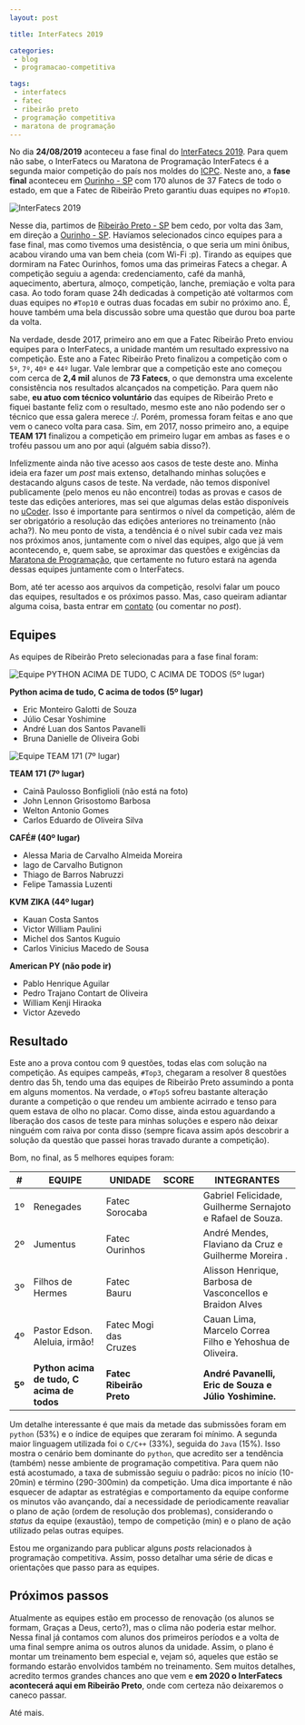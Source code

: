 ```yaml
---
layout: post

title: InterFatecs 2019

categories: 
 - blog
 - programacao-competitiva

tags:
 - interfatecs
 - fatec
 - ribeirão preto
 - programação competitiva
 - maratona de programação
---
```


No dia **24/08/2019** aconteceu a fase final do [InterFatecs 2019](https://www.fatecourinhos.edu.br/interfatecs). Para quem não sabe, o InterFatecs ou Maratona de Programação InterFatecs é a segunda maior competição do país nos moldes do [ICPC](https://icpc.baylor.edu/). Neste ano, a **fase final** aconteceu em [Ourinho - SP](https://goo.gl/maps/ziHB3KhQhQd2jFDe9) com 170 alunos de 37 Fatecs de todo o estado, em que a Fatec de Ribeirão Preto garantiu duas equipes no `#Top10`.

![InterFatecs 2019](/assets/images/posts/bba1e7cde3cac7061bdbdcfae17a8d3e.jpg)

Nesse dia, partimos de [Ribeirão Preto - SP](https://goo.gl/maps/yG2n9ynWoSuVhvLZ8) bem cedo, por volta das 3am, em direção a [Ourinho - SP](https://goo.gl/maps/ziHB3KhQhQd2jFDe9). Havíamos selecionados cinco equipes para a fase final, mas como tivemos uma desistência, o que seria um mini ônibus, acabou virando uma van bem cheia (com Wi-Fi :p). Tirando as equipes que dormiram na Fatec Ourinhos, fomos uma das primeiras Fatecs a chegar. A competição seguiu a agenda: credenciamento, café da manhã, aquecimento, abertura, almoço, competição, lanche, premiação e volta para casa. Ao todo foram quase 24h dedicadas à competição até voltarmos com duas equipes no `#Top10` e outras duas focadas em subir no próximo ano. É, houve também uma bela discussão sobre uma questão que durou boa parte da volta.

Na verdade, desde 2017, primeiro ano em que a Fatec Ribeirão Preto enviou equipes para o InterFatecs, a unidade mantém um resultado expressivo na competição. Este ano a Fatec Ribeirão Preto finalizou a competição com o `5º`, `7º`, `40º` e `44º` lugar. Vale lembrar que a competição este ano começou com cerca de **2,4 mil** alunos de **73 Fatecs**, o que demonstra uma excelente consistência nos resultados alcançados na competição. Para quem não sabe, **eu atuo com técnico voluntário** das equipes de Ribeirão Preto e fiquei bastante feliz com o resultado, mesmo este ano não podendo ser o técnico que essa galera merece :/. Porém, promessa foram feitas e ano que vem o caneco volta para casa. Sim, em 2017, nosso primeiro ano, a equipe **TEAM 171** finalizou a competição em primeiro lugar em ambas as fases e o troféu passou um ano por aqui (alguém sabia disso?).

Infelizmente ainda não tive acesso aos casos de teste deste ano. Minha ideia era fazer um *post* mais extenso, detalhando minhas soluções e destacando alguns casos de teste. Na verdade, não temos disponível publicamente (pelo menos eu não encontrei) todas as provas e casos de teste das edições anteriores, mas sei que algumas delas estão disponíveis no [uCoder](https://ucoder.com.br/estudantes). Isso é importante para sentirmos o nível da competição, além de ser obrigatório a resolução das edições anteriores no treinamento (não acha?). No meu ponto de vista, a tendência é o nível subir cada vez mais nos próximos anos, juntamente com o nível das equipes, algo que já vem acontecendo, e, quem sabe, se aproximar das questões e exigências da [Maratona de Programação](http://maratona.ime.usp.br/), que certamente no futuro estará na agenda dessas equipes juntamente com o InterFatecs.

Bom, até ter acesso aos arquivos da competição, resolvi falar um pouco das equipes, resultados e os próximos passo. Mas, caso queiram adiantar alguma coisa, basta entrar em [contato](/#contato) (ou comentar no *post*).

## Equipes

As equipes de Ribeirão Preto selecionadas para a fase final foram:

![Equipe PYTHON ACIMA DE TUDO, C ACIMA DE TODOS (5º lugar)](/assets/images/posts/6f1a68f8ed5ebd60eb889acb93e8745f.jpg)

**Python acima de tudo, C acima de todos (5º lugar)**

- Eric Monteiro Galotti de Souza
- Júlio Cesar Yoshimine
- André Luan dos Santos Pavanelli
- Bruna Danielle de Oliveira Gobi

![Equipe TEAM 171 (7º lugar)](/assets/images/posts/03ff7c60714a90b3d15147331f9c2a69.jpg)

**TEAM 171 (7º lugar)**

- Cainã Paulosso Bonfiglioli (não está na foto)
- John Lennon Grisostomo Barbosa
- Welton Antonio Gomes
- Carlos Eduardo de Oliveira Silva

**CAFÉ# (40º lugar)**

- Alessa Maria de Carvalho Almeida Moreira  
- Iago de Carvalho Butignon
- Thiago de Barros Nabruzzi 
- Felipe Tamassia Luzenti

**KVM ZIKA (44º lugar)**

- Kauan Costa Santos
- Victor William Paulini 
- Michel dos Santos Kuguio
- Carlos Vinicius Macedo de Sousa 

**American PY (não pode ir)**

- Pablo Henrique Aguilar
- Pedro Trajano Contart de Oliveira
- William Kenji Hiraoka
- Victor Azevedo

## Resultado

Este ano a prova contou com 9 questões, todas elas com solução na competição. As equipes campeãs, `#Top3`, chegaram a resolver 8 questões dentro das 5h, tendo uma das equipes de Ribeirão Preto assumindo a ponta em alguns momentos. Na verdade, o `#Top5` sofreu bastante alteração durante a competição o que rendeu um ambiente acirrado e tenso para quem estava de olho no placar. Como disse, ainda estou aguardando a liberação dos casos de teste para minhas soluções e espero não deixar ninguém com raiva por conta disso (sempre ficava assim após descobrir a solução da questão que passei horas travado durante a competição).

Bom, no final, as 5 melhores equipes foram:

| **#**  | **EQUIPE**                                 | **UNIDADE**              | SCORE | INTEGRANTES                                                |
| ------ | ------------------------------------------ | ------------------------ | ----- | ---------------------------------------------------------- |
| 1º     | Renegades                                  | Fatec Sorocaba           |       | Gabriel Felicidade, Guilherme Sernajoto e Rafael de Souza. |
| 2º     | Jumentus                                   | Fatec Ourinhos           |       | André Mendes, Flaviano da Cruz e Guilherme Moreira .       |
| 3º     | Filhos de Hermes                           | Fatec Bauru              |       | Alisson Henrique, Barbosa de Vasconcellos e Braidon Alves  |
| 4º     | Pastor Edson. Aleluia, irmão!              | Fatec Mogi das Cruzes    |       | Cauan Lima, Marcelo Correa Filho e Yehoshua de Oliveira.   |
| **5º** | **Python acima de tudo, C acima de todos** | **Fatec Ribeirão Preto** |       | **André Pavanelli, Eric de Souza e Júlio Yoshimine.**      |

Um detalhe interessante é que mais da metade das submissões foram em `python` (53%) e o índice de equipes que zeraram foi mínimo. A segunda maior linguagem utilizada foi o `C/C++` (33%), seguida do `Java` (15%). Isso mostra o cenário bem dominante do `python`, que acredito ser a tendência (também) nesse ambiente de programação competitiva. Para quem não está acostumado, a taxa de submissão seguiu o padrão: picos no início (10-20min) e término (290-300min) da competição. Uma dica importante é não esquecer de adaptar as estratégias e comportamento da equipe conforme os minutos vão avançando, daí a necessidade de periodicamente reavaliar o plano de ação (ordem de resolução dos problemas), considerando o *status* da equipe (exaustão), tempo de competição (min) e o plano de ação utilizado pelas outras equipes. 

Estou me organizando para publicar alguns *posts* relacionados à programação competitiva. Assim, posso detalhar uma série de dicas e orientações que passo para as equipes. 

## Próximos passos

Atualmente as equipes estão em processo de renovação (os alunos se formam, Graças a Deus, certo?), mas o clima não poderia estar melhor. Nessa final já contamos com alunos dos primeiros períodos e a volta de uma final sempre anima os outros alunos da unidade. Assim, o plano é montar um treinamento bem especial e, vejam só, aqueles que estão se formando estarão envolvidos também no treinamento. Sem muitos detalhes, acredito termos grandes chances ano que vem e **em 2020 o InterFatecs acontecerá aqui em Ribeirão Preto**, onde com certeza não deixaremos o caneco passar.

Até mais.
